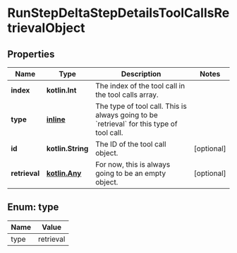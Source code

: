 
# RunStepDeltaStepDetailsToolCallsRetrievalObject

## Properties
| Name | Type | Description | Notes |
| ------------ | ------------- | ------------- | ------------- |
| **index** | **kotlin.Int** | The index of the tool call in the tool calls array. |  |
| **type** | [**inline**](#Type) | The type of tool call. This is always going to be &#x60;retrieval&#x60; for this type of tool call. |  |
| **id** | **kotlin.String** | The ID of the tool call object. |  [optional] |
| **retrieval** | [**kotlin.Any**](.md) | For now, this is always going to be an empty object. |  [optional] |


<a id="Type"></a>
## Enum: type
| Name | Value |
| ---- | ----- |
| type | retrieval |



